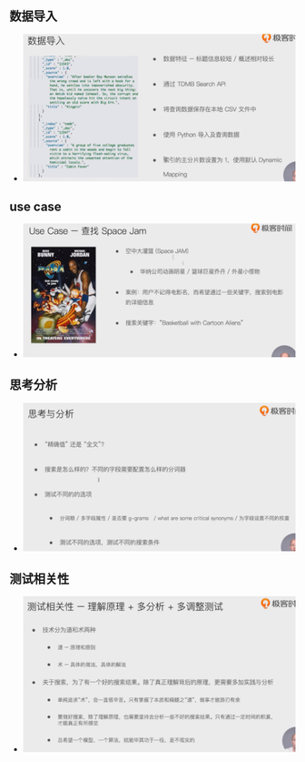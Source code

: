 ## 数据导入

- ![image-20221030105035542](img/image-20221030105035542.png)



## use case

- ![image-20221030105122379](img/image-20221030105122379.png)

## 思考分析

- ![image-20221030105717669](img/image-20221030105717669.png)

## 测试相关性

- ![image-20221030105741679](img/image-20221030105741679.png)